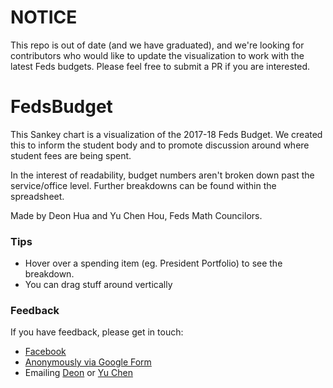 # NOTICE
This repo is out of date (and we have graduated), and we're looking for contributors who would like to update the visualization to work with the latest Feds budgets. Please feel free to submit a PR if you are interested.

# FedsBudget

This Sankey chart is a visualization of the 2017-18 Feds Budget. We created this to inform the student body and to promote discussion around where student fees are being spent.

In the interest of readability, budget numbers aren't broken down past the service/office level. Further breakdowns can be found within the spreadsheet.

Made by Deon Hua and Yu Chen Hou, Feds Math Councilors.

### Tips

* Hover over a spending item (eg. President Portfolio) to see the breakdown.
* You can drag stuff around vertically


### Feedback

If you have feedback, please get in touch:

* [Facebook](https://www.facebook.com/FedsCouncilMath/)
* [Anonymously via Google Form](http://bit.ly/MathCouncilFeedback)
* Emailing [Deon](mailto:deon.hua@edu.uwaterloo.ca) or [Yu Chen](mailto:yc3hou@edu.uwaterloo.ca)


